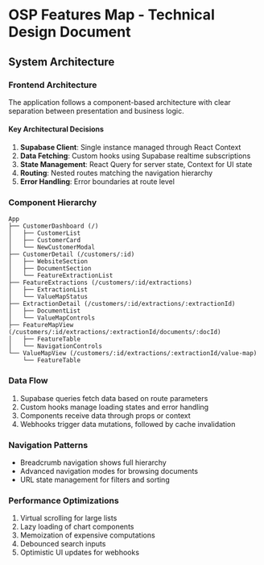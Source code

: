 # OSP Features Map - Technical Design Document

## System Architecture

### Frontend Architecture
The application follows a component-based architecture with clear separation between presentation and business logic.

#### Key Architectural Decisions
1. **Supabase Client**: Single instance managed through React Context
2. **Data Fetching**: Custom hooks using Supabase realtime subscriptions
3. **State Management**: React Query for server state, Context for UI state
4. **Routing**: Nested routes matching the navigation hierarchy
5. **Error Handling**: Error boundaries at route level

### Component Hierarchy
```
App
├── CustomerDashboard (/)
│   ├── CustomerList
│   ├── CustomerCard
│   └── NewCustomerModal
├── CustomerDetail (/customers/:id)
│   ├── WebsiteSection
│   ├── DocumentSection
│   └── FeatureExtractionList
├── FeatureExtractions (/customers/:id/extractions)
│   ├── ExtractionList
│   └── ValueMapStatus
├── ExtractionDetail (/customers/:id/extractions/:extractionId)
│   ├── DocumentList
│   └── ValueMapControls
├── FeatureMapView (/customers/:id/extractions/:extractionId/documents/:docId)
│   ├── FeatureTable
│   └── NavigationControls
└── ValueMapView (/customers/:id/extractions/:extractionId/value-map)
    └── FeatureTable
```

### Data Flow
1. Supabase queries fetch data based on route parameters
2. Custom hooks manage loading states and error handling
3. Components receive data through props or context
4. Webhooks trigger data mutations, followed by cache invalidation

### Navigation Patterns
- Breadcrumb navigation shows full hierarchy
- Advanced navigation modes for browsing documents
- URL state management for filters and sorting

### Performance Optimizations
1. Virtual scrolling for large lists
2. Lazy loading of chart components
3. Memoization of expensive computations
4. Debounced search inputs
5. Optimistic UI updates for webhooks